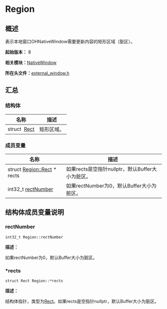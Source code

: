 # Region


## 概述

表示本地窗口OHNativeWindow需要更新内容的矩形区域（脏区）。

**起始版本：** 8

**相关模块：**[NativeWindow](_native_window.md)

**所在头文件：**[external_window.h](external__window_8h.md)

## 汇总


### 结构体

| 名称 | 描述 | 
| -------- | -------- |
| struct&nbsp;&nbsp;[Rect](_rect.md) | 矩形区域。 | 


### 成员变量

| 名称 | 描述 | 
| -------- | -------- |
| struct [Region::Rect](_rect.md) \* rects | 如果rects是空指针nullptr，默认Buffer大小为脏区。 | 
| int32_t [rectNumber](#rectnumber) | 如果rectNumber为0，默认Buffer大小为脏区。 | 


## 结构体成员变量说明


### rectNumber

```
int32_t Region::rectNumber
```

**描述：**

如果rectNumber为0，默认Buffer大小为脏区。


### \*rects

```
struct Rect Region::*rects
```

**描述：**

结构体指针，类型为[Rect](_rect.md)。如果rects是空指针nullptr，默认Buffer大小为脏区。

